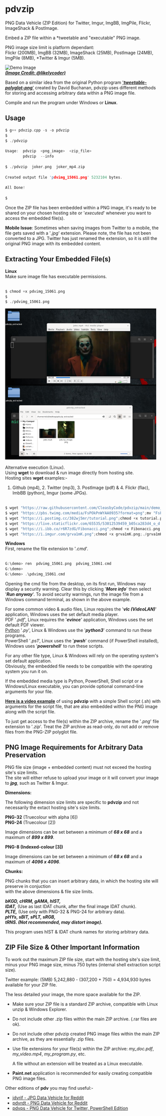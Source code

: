 # pdvzip
PNG Data Vehicle (ZIP Edition) for Twitter, Imgur, ImgBB, ImgPile, Flickr, ImageShack & PostImage.

Embed a ZIP file within a \*tweetable and "executable" PNG image.  

PNG image size limit is platform dependant:  
Flickr (200MB), ImgBB (32MB), ImageShack (25MB), PostImage (24MB), ImgPile (8MB), *Twitter & Imgur (5MB).

![Demo Image](https://github.com/CleasbyCode/pdvzip/blob/main/demo_images/img_dem.png)  
 [***(Image Credit: @likelycoder)***](https://twitter.com/likelycoder/status/1616908406874316804)  

Based on a similar idea from the original Python program ['***tweetable-polyglot-png***'](https://github.com/DavidBuchanan314/tweetable-polyglot-png) created by David Buchanan, pdvzip uses different methods for storing and accessing arbitrary data within a PNG image file.  

Compile and run the program under Windows or **Linux**.

## Usage

```c
$ g++ pdvzip.cpp -s -o pdvzip
$
$ ./pdvzip

Usage:  pdvzip  <png_image>  <zip_file>
        pdvzip  --info

$ ./pdvzip  joker.png  joker_mp4.zip

Created output file 'pdvimg_15061.png' 5232104 bytes.

All Done!

$

```

Once the ZIP file has been embedded within a PNG image, it's ready to be shared on your chosen hosting site or '*executed*' whenever you want to access the embedded file(s).

**Mobile Issue**: Sometimes when saving images from Twitter to a mobile, the file gets saved with a '*.jpg*' extension. Please note, the file has not been converted to a JPG. Twitter has just renamed the extension, so it is still the original PNG image with its embedded content. 

## Extracting Your Embedded File(s)
**Linux**    
Make sure image file has executable permissions.
```c

$ chmod +x pdvimg_15061.png
$
$ ./pdvimg_15061.png

```  
![Screen_shot1](https://github.com/CleasbyCode/pdvzip/blob/main/demo_images/other/screen_shot1.png)  

Alternative execution (Linux).  
Using **wget** to download & run image directly from hosting site.  
Hosting sites **wget** examples:-  
1. Github (mp4), 2. Twitter (mp3), 3. PostImage (pdf) & 4. Flickr (flac), ImbBB (python), Imgur (some JPGs).
```c

$ wget "https://raw.githubusercontent.com/CleasbyCode/pdvzip/main/demo_images/img_dem.png";chmod +x img_dem.png;./img_dem.png
$ wget "https://pbs.twimg.com/media/FsPOkPnWYAA0935?format=png";mv "FsPOkPnWYAA0935?format=png" pdv_pic.png;chmod +x pdv_pic.png;./pdv_pic.png
$ wget "https://i.postimg.cc/382wj5mr/tutorial.png";chmod +x tutorial.png;./tutorial.png
$ wget "https://live.staticflickr.com/65535/53012539459_b05ca283d4_o_d.png";mv "53012539459_b05ca283d4_o_d.png" rain.png;chmod +x rain.png;./rain.png
$ wget "https://i.ibb.co/r6R7zdG/Fibonacci.png";chmod +x Fibonacci.png;./Fibonacci.png
$ wget "https://i.imgur.com/grva1mK.png";chmod +x grva1mK.png;./grva1mK.png

```   

**Windows**   
First, rename the file extension to '*.cmd*'.
```c

G:\demo> ren  pdvimg_15061.png  pdvimg_15061.cmd
G:\demo>
G:\demo> .\pdvimg_15061.cmd

```

Opening the cmd file from the desktop, on its first run, Windows may display a security warning. Clear this by clicking '***More info***' then select '***Run anyway***'. To avoid security warnings, run the image file from a Windows command terminal, as shown in the above example.  

For some common video & audio files, Linux requires the '***vlc (VideoLAN)***' application, Windows uses the set default media player.  
PDF '*.pdf*', Linux requires the '***evince***' application, Windows uses the set default PDF viewer.  
[Python](https://asciinema.org/a/544680) '*.py*', Linux & Windows use the '***python3***' command to run these programs.  
PowerShell '*.ps1*', Linux uses the '***pwsh***' command (if PowerShell installed), Windows uses '***powershell***' to run these scripts.

For any other file type, Linux & Windows will rely on the operating system's set default application.  
Obviously, the embedded file needs to be compatible with the operating system you run it on.

If the embedded media type is Python, PowerShell, Shell script or a Windows/Linux executable, you can provide optional command-line arguments for your file.

[**Here is a video example**](https://asciinema.org/a/542549) of using **pdvzip** with a simple Shell script (.sh) with arguments for the script file, that are also embedded within the PNG image along with the script file.
  
To just get access to the file(s) within the ZIP archive, rename the '*.png*' file extension to '*.zip*'. Treat the ZIP archive as read-only, do not add or remove files from the PNG-ZIP polyglot file.




## PNG Image Requirements for Arbitrary Data Preservation


PNG file size (image + embedded content) must not exceed the hosting site's size limits.  
The site will either refuse to upload your image or it will convert your image to ***jpg***, such as Twitter & Imgur.

**Dimensions:**

The following dimension size limits are specific to **pdvzip** and not necessarily the extact hosting site's size limits.

**PNG-32** (Truecolour with alpha [6])  
**PNG-24** (Truecolour [2]) 

Image dimensions can be set between a minimum of ***68 x 68*** and a maximum of ***899 x 899***.
    
**PNG-8 (Indexed-colour [3])**

Image dimensions can be set between a minimum of ***68 x 68*** and a maximum of ***4096 x 4096***.
        
**Chunks:**  

PNG chunks that you can insert arbitrary data, in which the hosting site will preserve in conjuction  
with the above dimensions & file size limits.  

***bKGD, cHRM, gAMA, hIST,***  
***IDAT,*** (Use as last IDAT chunk, after the final image IDAT chunk).  
***PLTE,*** (Use only with PNG-32 & PNG-24 for arbitrary data).  
***pHYs, sBIT, sPLT, sRGB,***  
***tRNS. (Not recommended, may distort image).***
  
This program uses hIST & IDAT chunk names for storing arbitrary data.

## ZIP File Size & Other Important Information

To work out the maximum ZIP file size, start with the hosting site's size limit,  
minus your PNG image size, minus 750 bytes (internal shell extraction script size).  
  
Twitter example: (5MB) 5,242,880 - (307,200 + 750) = 4,934,930 bytes available for your ZIP file.  

The less detailed your image, the more space available for the ZIP.

* Make sure your ZIP file is a standard ZIP archive, compatible with Linux unzip & Windows Explorer.
* Do not include other .zip files within the main ZIP archive. (.rar files are ok).
* Do not include other pdvzip created PNG image files within the main ZIP archive, as they are essentially .zip files.
* Use file extensions for your file(s) within the ZIP archive: *my_doc.pdf*, *my_video.mp4*, *my_program.py*, etc.
  
  A file without an extension will be treated as a Linux executable.      
* **Paint.net** application is recommended for easily creating compatible PNG image files.  

Other editions of **pdv** you may find useful:-  

* [jdvrif - JPG Data Vehicle for Reddit](https://github.com/CleasbyCode/jdvrif)
* [pdvrdt - PNG Data Vehicle for Reddit](https://github.com/CleasbyCode/pdvrdt)  
* [pdvps - PNG Data Vehicle for Twitter, PowerShell Edition](https://github.com/CleasbyCode/pdvps)  

##
